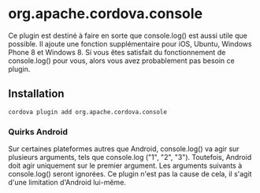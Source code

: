 <!---
    Licensed to the Apache Software Foundation (ASF) under one
    or more contributor license agreements.  See the NOTICE file
    distributed with this work for additional information
    regarding copyright ownership.  The ASF licenses this file
    to you under the Apache License, Version 2.0 (the
    "License"); you may not use this file except in compliance
    with the License.  You may obtain a copy of the License at

      http://www.apache.org/licenses/LICENSE-2.0

    Unless required by applicable law or agreed to in writing,
    software distributed under the License is distributed on an
    "AS IS" BASIS, WITHOUT WARRANTIES OR CONDITIONS OF ANY
    KIND, either express or implied.  See the License for the
    specific language governing permissions and limitations
    under the License.
-->

# org.apache.cordova.console

Ce plugin est destiné à faire en sorte que console.log() est aussi utile que possible. Il ajoute une fonction supplémentaire pour iOS, Ubuntu, Windows Phone 8 et Windows 8. Si vous êtes satisfait du fonctionnement de console.log() pour vous, alors vous avez probablement pas besoin ce plugin.

## Installation

    cordova plugin add org.apache.cordova.console
    

### Quirks Android

Sur certaines plateformes autres que Android, console.log() va agir sur plusieurs arguments, tels que console.log ("1", "2", "3"). Toutefois, Android doit agir uniquement sur le premier argument. Les arguments suivants à console.log() seront ignorées. Ce plugin n'est pas la cause de cela, il s'agit d'une limitation d'Android lui-même.